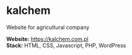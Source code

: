 # kalchem

Website for agricultural company

<b>Website:</b> https://kalchem.com.pl</br>
<b>Stack:</b> HTML, CSS, Javascript, PHP, WordPress</b>
